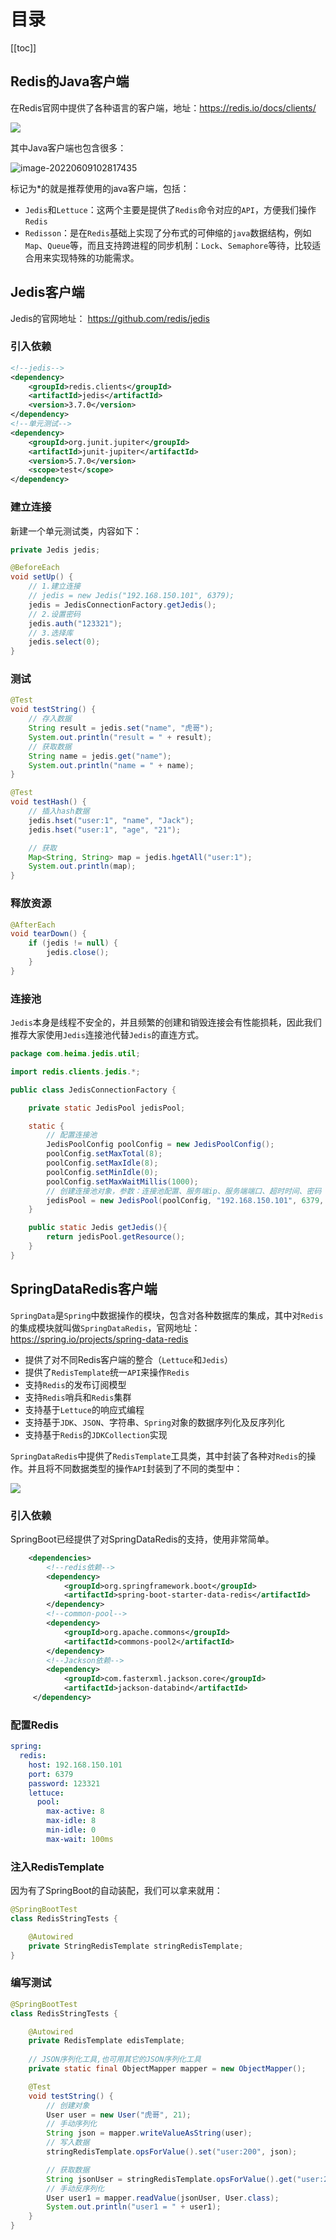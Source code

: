 # 目录

[[toc]]

## Redis的Java客户端

在Redis官网中提供了各种语言的客户端，地址：https://redis.io/docs/clients/

![](./img/9f68ivq.png)

其中Java客户端也包含很多：

![image-20220609102817435](./img/image-20220609102817435-165735883948534.png)

标记为*的就是推荐使用的java客户端，包括：

- `Jedis`和`Lettuce`：这两个主要是提供了`Redis`命令对应的`API`，方便我们操作`Redis`
- `Redisson`：是在`Redis`基础上实现了分布式的可伸缩的`java`数据结构，例如`Map`、`Queue`等，而且支持跨进程的同步机制：`Lock`、`Semaphore`等待，比较适合用来实现特殊的功能需求。





## Jedis客户端

Jedis的官网地址： https://github.com/redis/jedis

### 引入依赖

```xml
<!--jedis-->
<dependency>
    <groupId>redis.clients</groupId>
    <artifactId>jedis</artifactId>
    <version>3.7.0</version>
</dependency>
<!--单元测试-->
<dependency>
    <groupId>org.junit.jupiter</groupId>
    <artifactId>junit-jupiter</artifactId>
    <version>5.7.0</version>
    <scope>test</scope>
</dependency>
```



### 建立连接

新建一个单元测试类，内容如下：

```java
private Jedis jedis;

@BeforeEach
void setUp() {
    // 1.建立连接
    // jedis = new Jedis("192.168.150.101", 6379);
    jedis = JedisConnectionFactory.getJedis();
    // 2.设置密码
    jedis.auth("123321");
    // 3.选择库
    jedis.select(0);
}
```



### 测试

```java
@Test
void testString() {
    // 存入数据
    String result = jedis.set("name", "虎哥");
    System.out.println("result = " + result);
    // 获取数据
    String name = jedis.get("name");
    System.out.println("name = " + name);
}

@Test
void testHash() {
    // 插入hash数据
    jedis.hset("user:1", "name", "Jack");
    jedis.hset("user:1", "age", "21");

    // 获取
    Map<String, String> map = jedis.hgetAll("user:1");
    System.out.println(map);
}
```



### 释放资源

```java
@AfterEach
void tearDown() {
    if (jedis != null) {
        jedis.close();
    }
}
```



### 连接池

`Jedis`本身是线程不安全的，并且频繁的创建和销毁连接会有性能损耗，因此我们推荐大家使用`Jedis`连接池代替`Jedis`的直连方式。

```java
package com.heima.jedis.util;

import redis.clients.jedis.*;

public class JedisConnectionFactory {

    private static JedisPool jedisPool;

    static {
        // 配置连接池
        JedisPoolConfig poolConfig = new JedisPoolConfig();
        poolConfig.setMaxTotal(8);
        poolConfig.setMaxIdle(8);
        poolConfig.setMinIdle(0);
        poolConfig.setMaxWaitMillis(1000);
        // 创建连接池对象，参数：连接池配置、服务端ip、服务端端口、超时时间、密码
        jedisPool = new JedisPool(poolConfig, "192.168.150.101", 6379, 1000, "123321");
    }

    public static Jedis getJedis(){
        return jedisPool.getResource();
    }
}
```



## SpringDataRedis客户端

`SpringData`是`Spring`中数据操作的模块，包含对各种数据库的集成，其中对`Redis`的集成模块就叫做`SpringDataRedis`，官网地址：https://spring.io/projects/spring-data-redis

- 提供了对不同Redis客户端的整合（`Lettuce`和`Jedis`）
- 提供了`RedisTemplate`统一`API`来操作`Redis`
- 支持`Redis`的发布订阅模型
- 支持`Redis`哨兵和`Redis`集群
- 支持基于`Lettuce`的响应式编程
- 支持基于`JDK`、`JSON`、字符串、`Spring`对象的数据序列化及反序列化
- 支持基于`Redis`的`JDKCollection`实现



`SpringDataRedis`中提供了`RedisTemplate`工具类，其中封装了各种对`Redis`的操作。并且将不同数据类型的操作`API`封装到了不同的类型中：

![](./img/UFlNIV0.png)

### 引入依赖

SpringBoot已经提供了对SpringDataRedis的支持，使用非常简单。

```xml
	<dependencies>
        <!--redis依赖-->
        <dependency>
            <groupId>org.springframework.boot</groupId>
            <artifactId>spring-boot-starter-data-redis</artifactId>
        </dependency>
        <!--common-pool-->
        <dependency>
            <groupId>org.apache.commons</groupId>
            <artifactId>commons-pool2</artifactId>
        </dependency>
        <!--Jackson依赖-->
        <dependency>
            <groupId>com.fasterxml.jackson.core</groupId>
            <artifactId>jackson-databind</artifactId>
     </dependency>
```



### 配置Redis

```yaml
spring:
  redis:
    host: 192.168.150.101
    port: 6379
    password: 123321
    lettuce:
      pool:
        max-active: 8
        max-idle: 8
        min-idle: 0
        max-wait: 100ms
```



### 注入RedisTemplate

因为有了SpringBoot的自动装配，我们可以拿来就用：

```java
@SpringBootTest
class RedisStringTests {

    @Autowired
    private StringRedisTemplate stringRedisTemplate;
}
```



### 编写测试

```java
@SpringBootTest
class RedisStringTests {

    @Autowired
    private RedisTemplate edisTemplate;
    
    // JSON序列化工具,也可用其它的JSON序列化工具
	private static final ObjectMapper mapper = new ObjectMapper();

    @Test
    void testString() {
        // 创建对象
    	User user = new User("虎哥", 21);
    	// 手动序列化
    	String json = mapper.writeValueAsString(user);
    	// 写入数据
    	stringRedisTemplate.opsForValue().set("user:200", json);

    	// 获取数据
    	String jsonUser = stringRedisTemplate.opsForValue().get("user:200");
    	// 手动反序列化
    	User user1 = mapper.readValue(jsonUser, User.class);
    	System.out.println("user1 = " + user1);
    }
}
```
